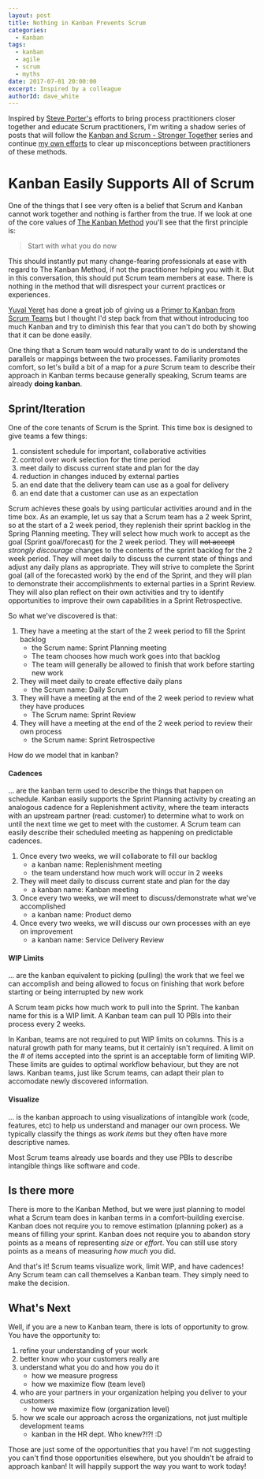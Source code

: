 ```yaml
---
layout: post
title: Nothing in Kanban Prevents Scrum
categories:
  - Kanban
tags:
  - kanban
  - agile
  - scrum
  - myths
date: 2017-07-01 20:00:00
excerpt: Inspired by a colleague 
authorId: dave_white
---
```

Inspired by [Steve Porter's][1] efforts to bring process practitioners closer together and educate Scrum practitioners, I'm writing a shadow series of posts that will follow the [Kanban and Scrum - Stronger Together][2] series and continue [my own efforts][5] to clear up misconceptions between practitioners of these methods.

# Kanban Easily Supports All of Scrum

One of the things that I see very often is a belief that Scrum and Kanban cannot work together and nothing is farther from the true. If we look at one of the core values of [The Kanban Method][6] you'll see that the first principle is:

> Start with what you do now

This should instantly put many change-fearing professionals at ease with regard to The Kanban Method, if not the practitioner helping you with it. But in this conversation, this should put Scrum team members at ease. There is nothing in the method that will disrespect your current practices or experiences.

[Yuval Yeret][4] has done a great job of giving us a [Primer to Kanban from Scrum Teams][3] but I thought I'd step back from that without introducing too much Kanban and try to diminish this fear that you can't do both by showing that it can be done easily. 

 One thing that a Scrum team would naturally want to do is understand the parallels or mappings between the two processes. Familiarity promotes comfort, so let's build a bit of a map for a _pure_ Scrum team to describe their approach in Kanban terms because generally speaking, Scrum teams are already **doing kanban**.

## Sprint/Iteration

One of the core tenants of Scrum is the Sprint. This time box is designed to give teams a few things:

1. consistent schedule for important, collaborative activities
1. control over work selection for the time period
1. meet daily to discuss current state and plan for the day
1. reduction in changes induced by external parties
1. an end date that the delivery team can use as a goal for delivery
1. an end date that a customer can use as an expectation

Scrum achieves these goals by using particular activities around and in the time box. As an example, let us say that a Scrum team has a 2 week Sprint, so at the start of a 2 week period, they replenish their sprint backlog in the Spring Planning meeting. They will select how much work to accept as the goal (Sprint goal/forecast) for the 2 week period. They will ~~not accept~~ _strongly discourage_ changes to the contents of the sprint backlog for the 2 week period. They will meet daily to discuss the current state of things and adjust any daily plans as appropriate. They will strive to complete the Sprint goal (all of the forecasted work) by the end of the Sprint, and they will plan to demonstrate their accomplishments to external parties in a Sprint Review. They will also plan reflect on their own activities and try to identify opportunities to improve their own capabilities in a Sprint Retrospective.

So what we've discovered is that:

1. They have a meeting at the start of the 2 week period to fill the Sprint backlog
   - the Scrum name: Sprint Planning meeting
   - The team chooses how much work goes into that backlog
   - The team will generally be allowed to finish that work before starting new work
1. They will meet daily to create effective daily plans
   - the Scrum name: Daily Scrum
1. They will have a meeting at the end of the 2 week period to review what they have produces
   - The Scrum name: Sprint Review
1. They will have a meeting at the end of the 2 week period to review their own process
   - the Scrum name: Sprint Retrospective

How do we model that in kanban? 

#### Cadences

... are the kanban term used to describe the things that happen on schedule. Kanban easily supports the Sprint Planning activity by creating an analogous cadence for a Replenishment activity, where the team interacts with an upstream partner (read: customer) to determine what to work on until the next time we get to meet with the customer. A Scrum team can easily describe their scheduled meeting as happening on predictable cadences.

1. Once every two weeks, we will collaborate to fill our backlog
   - a kanban name: Replenishment meeting
   - the team understand how much work will occur in 2 weeks
1. They will meet daily to discuss current state and plan for the day
   - a kanban name: Kanban meeting
1. Once every two weeks, we will meet to discuss/demonstrate what we've accomplished 
   - a kanban name: Product demo
1. Once every two weeks, we will discuss our own processes with an eye on improvement 
   - a kanban name: Service Delivery Review

#### WIP Limits

... are the kanban equivalent to picking (pulling) the work that we feel we can accomplish and being allowed to focus on finishing that work before starting or being interrupted by new work

A Scrum team picks how much work to pull into the Sprint. The kanban name for this is a WIP limit. A Kanban team can pull 10 PBIs into their process every 2 weeks. 

In Kanban, teams are not required to put WIP limits on columns. This is a natural growth path for many teams, but it certainly isn't required. A limit on the # of items accepted into the sprint is an acceptable form of limiting WIP. These limits are guides to optimal workflow behaviour, but they are not laws. Kanban teams, just like Scrum teams, can adapt their plan to accomodate newly discovered information.

#### Visualize

... is the kanban approach to using visualizations of intangible work (code, features, etc) to help us understand and manager our own process. We typically classify the things as _work items_ but they often have more descriptive names. 

Most Scrum teams already use boards and they use PBIs to describe intangible things like software and code. 


## Is there more

There is more to the Kanban Method, but we were just planning to model what a Scrum team does in kanban terms in a comfort-building exercise. Kanban does not require you to remove estimation (planning poker) as a means of filling your sprint. Kanban does not require you to abandon story points as a means of representing _size_ or _effort_. You can still use story points as a means of measuring _how much_ you did.

And that's it! Scrum teams visualize work, limit WIP, and have cadences! Any Scrum team can call themselves a Kanban team. They simply need to make the decision.

## What's Next

Well, if you are a new to Kanban team, there is lots of opportunity to grow. You have the opportunity to:

1. refine your understanding of your work
1. better know who your customers really are
1. understand what you do and how you do it
   - how we measure progress
   - how we maximize flow (team level)
1. who are your partners in your organization helping you deliver to your customers
   - how we maximize flow (organization level)
1. how we scale our approach across the organizations, not just multiple development teams
   - kanban in the HR dept. Who knew?!?! :D

Those are just some of the opportunities that you have! I'm not suggesting you can't find those opportunities elsewhere, but you shouldn't be afraid to approach kanban! It will happily support the way you want to work today!


[1]: https://www.scrum.org/user/119
[2]: https://www.scrum.org/resources/blog/scrum-and-kanban-stronger-together
[3]: https://www.scrum.org/resources/blog/kanban-primer-scrum-teams
[4]: https://www.linkedin.com/in/yuvalyeret/
[5]: https://agileramblings.com/2013/03/10/the-difference-between-the-kanban-method-and-scrum/
[6]: https://agileramblings.com/2013/04/07/kanban-change-catalyst-with-no-changes-planned/